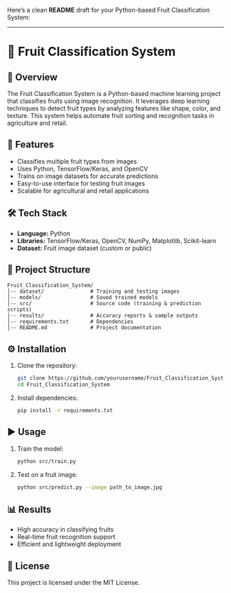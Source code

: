 Here’s a clean **README** draft for your Python-based Fruit Classification System:

---

# 🍎 Fruit Classification System

## 📌 Overview

The Fruit Classification System is a Python-based machine learning project that classifies fruits using image recognition. It leverages deep learning techniques to detect fruit types by analyzing features like shape, color, and texture. This system helps automate fruit sorting and recognition tasks in agriculture and retail.

## 🚀 Features

* Classifies multiple fruit types from images
* Uses Python, TensorFlow/Keras, and OpenCV
* Trains on image datasets for accurate predictions
* Easy-to-use interface for testing fruit images
* Scalable for agricultural and retail applications

## 🛠️ Tech Stack

* **Language:** Python
* **Libraries:** TensorFlow/Keras, OpenCV, NumPy, Matplotlib, Scikit-learn
* **Dataset:** Fruit image dataset (custom or public)

## 📂 Project Structure

```
Fruit_Classification_System/
│-- dataset/               # Training and testing images  
│-- models/                # Saved trained models  
│-- src/                   # Source code (training & prediction scripts)  
│-- results/               # Accuracy reports & sample outputs  
│-- requirements.txt       # Dependencies  
│-- README.md              # Project documentation  
```

## ⚙️ Installation

1. Clone the repository:

   ```bash
   git clone https://github.com/yourusername/Fruit_Classification_System.git
   cd Fruit_Classification_System
   ```
2. Install dependencies:

   ```bash
   pip install -r requirements.txt
   ```

## ▶️ Usage

1. Train the model:

   ```bash
   python src/train.py
   ```
2. Test on a fruit image:

   ```bash
   python src/predict.py --image path_to_image.jpg
   ```

## 📊 Results

* High accuracy in classifying fruits
* Real-time fruit recognition support
* Efficient and lightweight deployment

## 📜 License

This project is licensed under the MIT License.
